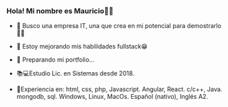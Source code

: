 ### Hola! Mi nombre es Mauricio👋🏼

- 🌱 Busco una empresa IT, una que crea en mi potencial para demostrarlo 💪🏼
- 🔭 Estoy mejorando mis habilidades fullstack😁
- 🤔 Preparando mi portfolio...
- 📚💻Estudio Lic. en Sistemas desde 2018.

- 📎Experiencia en:
html, css, php, Javascript.
Angular, React.
c/c++, Java.
mongodb, sql.
Windows, Linux, MacOs.
Español (nativo), Inglés A2.

